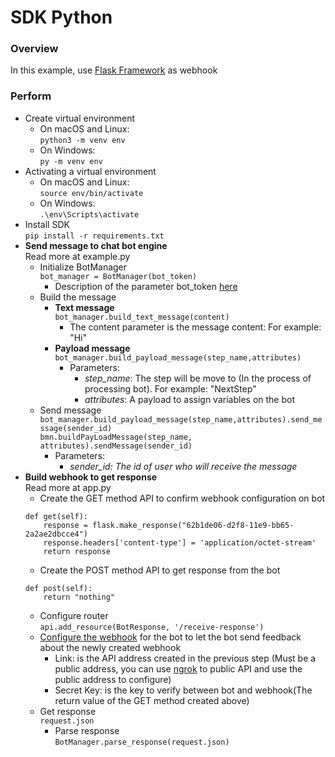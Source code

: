 # SDK Python
### Overview
In this example, use <a href="https://flask-restful.readthedocs.io">Flask Framework</a> as webhook
### Perform
- Create virtual environment
    - On macOS and Linux:  
    ```python3 -m venv env```
    - On Windows:  
    ```py -m venv env```
- Activating a virtual environment
    - On macOS and Linux:  
    ```source env/bin/activate```
    - On Windows:  
    ```.\env\Scripts\activate```
- Install SDK  
```pip install -r requirements.txt```
- **Send message to chat bot engine**  
Read more at example.py
    + Initialize BotManager  
    ```bot_manager = BotManager(bot_token)```  
        - Description of the parameter bot_token <a href="https://docs.fpt.ai/docs/en/conversation/documentation/bot-creator/settings#bot-information">here</a>  
    + Build the message  
        - **Text message**  
        ```bot_manager.build_text_message(content)```
            + The content parameter is the message content: For example: "Hi"
        - **Payload message**  
        ```bot_manager.build_payload_message(step_name,attributes)```
            + Parameters:  
                + *step_name*: The step will be move to (In the process of processing bot). For example: "NextStep"  
                + *attributes*: A payload to assign variables on the bot
    + Send message  
        ```bot_manager.build_payload_message(step_name,attributes).send_message(sender_id)```  
        ```bmn.buildPayLoadMessage(step_name, attributes).sendMessage(sender_id)```  
        - Parameters: 
            + *sender_id: The id of user who will receive the message*
- **Build webhook to get response**  
Read more at app.py
    + Create the GET method API to confirm webhook configuration on bot  
    ```
    def get(self):
        response = flask.make_response("62b1de06-d2f8-11e9-bb65-2a2ae2dbcce4")
        response.headers['content-type'] = 'application/octet-stream'
        return response
    ```  
    + Create the POST method API to get response from the bot
    ```
    def post(self):
        return "nothing"
    ```
    + Configure router  
    ```api.add_resource(BotResponse, '/receive-response')```
    + <a href="https://docs.fpt.ai/docs/en/conversation/documentation/bot-creator/settings#webhook">Configure the webhook</a> for the bot to let the bot send feedback about the newly created webhook
        + Link: is the API address created in the previous step (Must be a public address, you can use <a href="https://ngrok.com/">ngrok</a> to public API and use the public address to configure)
        + Secret Key: is the key to verify between bot and webhook(The return value of the GET method created above)
    + Get response  
        ```request.json```
        + Parse response  
        ```BotManager.parse_response(request.json)```